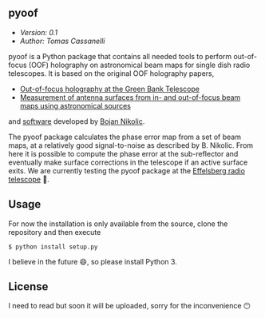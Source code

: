 pyoof
-----

* *Version: 0.1*
* *Author: Tomas Cassanelli*

pyoof is a Python package that contains all needed tools to perform out-of-focus (OOF) holography on astronomical beam maps for single dish radio telescopes. It is based on the original OOF holography papers,

* [Out-of-focus holography at the Green Bank Telescope](https://www.aanda.org/articles/aa/ps/2007/14/aa5765-06.ps.gz)
* [Measurement of antenna surfaces from in- and out-of-focus beam maps using astronomical sources](https://www.aanda.org/articles/aa/ps/2007/14/aa5603-06.ps.gz)

and [software](https://github.com/bnikolic/oof) developed by [Bojan Nikolic](http://www.mrao.cam.ac.uk/~bn204/oof/).

The pyoof package calculates the phase error map from a set of beam maps, at a relatively good signal-to-noise as described by B. Nikolic. From here it is possible to compute the phase error at the sub-reflector and eventually make surface corrections in the telescope if an active surface exits. We are currently testing the pyoof package at the [Effelsberg radio telescope](https://en.wikipedia.org/wiki/Effelsberg_100-m_Radio_Telescope) :satellite:.

Usage
-----
For now the installation is only available from the source, clone the repository and then execute

```
$ python install setup.py
```

I believe in the future :smile:, so please install Python 3.

License
-------

I need to read but soon it will be uploaded, sorry for the inconvenience :no_mouth:
